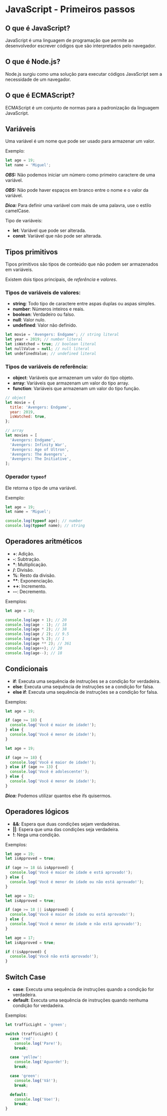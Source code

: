 # JavaScript - Primeiros passos

## O que é JavaScript?

JavaScript é uma linguagem de programação que permite ao desenvolvedor escrever códigos que são interpretados pelo navegador.

## O que é Node.js?

Node.js surgiu como uma solução para executar códigos JavaScript sem a necessidade de um navegador.

## O que é ECMAScript?

ECMAScript é um conjunto de normas para a padronização da linguagem JavaScript.

## Variáveis

Uma variável é um nome que pode ser usado para armazenar um valor.

Exemplo:

```js
let age = 19;
let name = 'Miguel';
```

_**OBS:**_ Não podemos iniciar um número como primeiro caractere de uma variável.

_**OBS:**_ Não pode haver espaços em branco entre o nome e o valor da variável.

_**Dica:**_ Para definir uma variável com mais de uma palavra, use o estilo camelCase.

Tipo de variáveis:

- **let**: Variável que pode ser alterada.
- **const**: Variável que não pode ser alterada.

## Tipos primitivos

Tipos primitivos são tipos de conteúdo que não podem ser armazenados em variáveis.

Existem dois tipos principais, de _referência_ e _valores_.

### Tipos de variáveis de valores:

- **string**: Todo tipo de caractere entre aspas duplas ou aspas simples.
- **number**: Números inteiros e reais.
- **boolean**: Verdadeiro ou falso.
- **null**: Valor nulo.
- **undefined**: Valor não definido.

```js
let movie = 'Avengers: Endgame'; // string literal
let year = 2019; // number literal
let isWatched = true; // boolean literal
let nullValue = null; // null literal
let undefinedValue; // undefined literal
```

### Tipos de variáveis de referência:

- **object**: Variáveis que armazenam um valor do tipo objeto.
- **array**: Variáveis que armazenam um valor do tipo array.
- **function**: Variáveis que armazenam um valor do tipo função.

```js
// object
let movie = {
  title: 'Avengers: Endgame',
  year: 2019,
  isWatched: true,
};

// array
let movies = [
  'Avengers: Endgame',
  'Avengers: Infinity War',
  'Avengers: Age of Ultron',
  'Avengers: The Avengers',
  'Avengers: The Initiative',
];
```

### Operador `typeof`

Ele retorna o tipo de uma variável.

Exemplo:

```js
let age = 19;
let name = 'Miguel';

console.log(typeof age); // number
console.log(typeof name); // string
```

## Operadores aritméticos

- **+**: Adição.
- **-**: Subtração.
- **\***: Multiplicação.
- **/**: Divisão.
- **%**: Resto da divisão.
- **\*\***: Exponenciação.
- **++**: Incremento.
- **--**: Decremento.

Exemplos:

```js
let age = 19;

console.log(age + 1); // 20
console.log(age - 1); // 18
console.log(age * 2); // 38
console.log(age / 2); // 9.5
console.log(age % 2); // 1
console.log(age ** 2); // 361
console.log(age++); // 20
console.log(age--); // 18
```

## Condicionais

- **if**: Executa uma sequência de instruções se a condição for verdadeira.
- **else**: Executa uma sequência de instruções se a condição for falsa.
- **else if**: Executa uma sequência de instruções se a condição for falsa.

Exemplos:

```js
let age = 19;

if (age >= 18) {
  console.log('Você é maior de idade!');
} else {
  console.log('Você é menor de idade!');
}
```

```js
let age = 19;

if (age >= 18) {
  console.log('Você é maior de idade!');
} else if (age >= 13) {
  console.log('Você é adolescente!');
} else {
  console.log('Você é menor de idade!');
}
```

_**Dica:**_ Podemos utilizar quantos else ifs quisermos.

## Operadores lógicos

- **&&**: Espera que duas condições sejam verdadeiras.
- **||**: Espera que uma das condições seja verdadeira.
- **!**: Nega uma condição.

Exemplos:

```js
let age = 19;
let isApproved = true;

if (age >= 18 && isApproved) {
  console.log('Você é maior de idade e está aprovado!');
} else {
  console.log('Você é menor de idade ou não está aprovado!');
}
```

```js
let age = 32;
let isApproved = true;

if (age >= 18 || isApproved) {
  console.log('Você é maior de idade ou está aprovado!');
} else {
  console.log('Você é menor de idade e não está aprovado!');
}
```

```js
let age = 17;
let isApproved = true;

if (!isApproved) {
  console.log('Você não está aprovado!');
}
```

## Switch Case

- **case**: Executa uma sequência de instruções quando a condição for verdadeira.
- **default**: Executa uma sequência de instruções quando nenhuma condição for verdadeira.

Exemplos:

```js
let trafficLight = 'green';

switch (trafficLight) {
  case 'red':
    console.log('Pare!');
    break;

  case 'yellow':
    console.log('Aguarde!');
    break;

  case 'green':
    console.log('Vá!');
    break;

  default:
    console.log('Voe!');
    break;
}
```
